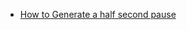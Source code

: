 * [How to Generate a half second pause](https://stackoverflow.com/questions/12628933/how-can-i-generate-a-half-second-pause-in-twiml/12640781)
